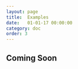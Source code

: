 ```yaml
---
layout: page
title:  Examples
date:   01-01-17 00:00:00
category: doc
order: 3
---
```


## Coming Soon
